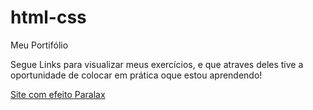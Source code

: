 # html-css
 Meu Portifólio

Segue Links para visualizar meus exercícios, e que atraves deles tive a oportunidade de colocar em prática oque estou aprendendo!

<a href="https://caiquehas.github.io/html-css/cordel.html">Site com efeito Paralax</a>